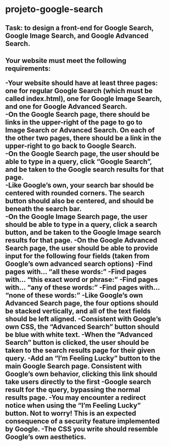 # projeto-google-search
<h2>Task: to design a front-end for Google Search, Google Image Search, and Google Advanced Search.<h2>

Your website must meet the following requirements:

-Your website should have at least three pages: one for regular Google Search (which must be called index.html), one for Google Image Search, and one for Google Advanced Search.<br>
-On the Google Search page, there should be links in the upper-right of the page to go to Image Search or Advanced Search. On each of the other two pages, there should be a link in the upper-right to go back to Google Search.<br>
-On the Google Search page, the user should be able to type in a query, click “Google Search”, and be taken to the Google search results for that page.<br>
-Like Google’s own, your search bar should be centered with rounded corners. The search button should also be centered, and should be beneath the search bar.<br>
-On the Google Image Search page, the user should be able to type in a query, click a search button, and be taken to the Google Image search results for that page.
-On the Google Advanced Search page, the user should be able to provide input for the following four fields (taken from Google’s own advanced search options)
-Find pages with… “all these words:”
-Find pages with… “this exact word or phrase:”
-Find pages with… “any of these words:”
-Find pages with… “none of these words:”
-Like Google’s own Advanced Search page, the four options should be stacked vertically, and all of the text fields should be left aligned.
-Consistent with Google’s own CSS, the “Advanced Search” button should be blue with white text.
-When the “Advanced Search” button is clicked, the user should be taken to the search results page for their given query.
-Add an “I’m Feeling Lucky” button to the main Google Search page. Consistent with Google’s own behavior, clicking this link should take users directly to the first -Google search result for the query, bypassing the normal results page.
-You may encounter a redirect notice when using the “I’m Feeling Lucky” button. Not to worry! This is an expected consequence of a security feature implemented by Google.
-The CSS you write should resemble Google’s own aesthetics.
